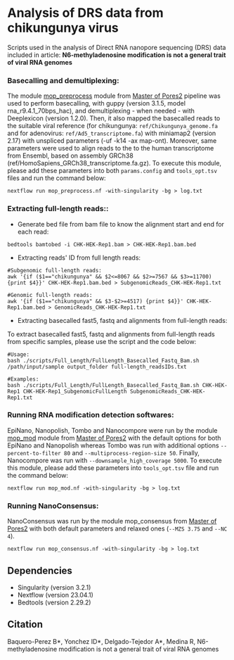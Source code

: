 # Analysis of DRS data from chikungunya virus
Scripts used in the analysis of Direct RNA nanopore sequencing (DRS) data included in article: **N6-methyladenosine modification is not a general trait of viral RNA genomes**

### Basecalling and demultiplexing:
The module [mop_preprocess](https://biocorecrg.github.io/master_of_pores/nanopreprocess.html) module from [Master of Pores2](https://github.com/biocorecrg/MOP2) pipeline was used to perform basecalling, with guppy (version 3.1.5, model rna_r9.4.1_70bps_hac), and demultiplexing - when needed - with Deeplexicon (version 1.2.0). Then, it also mapped the basecalled reads to the suitable viral reference (for chikungunya: `ref/Chikungunya_genome.fa` and for adenovirus: `ref/Ad5_transcriptome.fa`) with miniamap2 (version 2.17) with unspliced parameters (-uf -k14 -ax map-ont). Moreover, same parameters were used to align reads to the to the human transcriptome from Ensembl, based on assembly GRCh38 (ref/HomoSapiens_GRCh38_transcriptome.fa.gz). To execute this module, please add these parameters into both `params.config` and `tools_opt.tsv` files and run the command below: 

```
nextflow run mop_preprocess.nf -with-singularity -bg > log.txt
```

### Extracting full-length reads::
* Generate bed file from bam file to know the alignment start and end for each read:
```
bedtools bamtobed -i CHK-HEK-Rep1.bam > CHK-HEK-Rep1.bam.bed
```
* Extracting reads' ID from full length reads:
```
#Subgenomic full-length reads: 
awk '{if ($1=="chikungunya" && $2<=8067 && $2>=7567 && $3>=11700) {print $4}}' CHK-HEK-Rep1.bam.bed > SubgenomicReads_CHK-HEK-Rep1.txt
 
#Genomic full-length reads: 
awk '{if ($1=="chikungunya" && $3-$2>=4517) {print $4}}' CHK-HEK-Rep1.bam.bed > GenomicReads_CHK-HEK-Rep1.txt
```

* Extracting basecalled fast5, fastq and alignments from full-length reads:
  
To extract basecalled fast5, fastq and alignments from full-length reads from specific samples, please use the script and the code below: 
```
#Usage: 
bash ./scripts/Full_Length/FullLength_Basecalled_Fastq_Bam.sh /path/input/sample output_folder full-length_readsIDs.txt

#Examples:
bash ./scripts/Full_Length/FullLength_Basecalled_Fastq_Bam.sh CHK-HEK-Rep1 CHK-HEK-Rep1_SubgenomicFullLength SubgenomicReads_CHK-HEK-Rep1.txt 
```

### Running RNA modification detection softwares: 

EpiNano, Nanopolish, Tombo and Nanocompore were run by the module [mop_mod](https://biocorecrg.github.io/master_of_pores/nanomod.html) module from [Master of Pores2](https://github.com/biocorecrg/MOP2) with the default options for both EpiNano and Nanopolish whereas Tombo was run with additional options `--percent-to-filter 80` and `--multiprocess-region-size 50`. Finally, Nanocompore was run with `--downsample_high_coverage 5000`. To execute this module, please add these parameters into `tools_opt.tsv` file and run the command below: 

```
nextflow run mop_mod.nf -with-singularity -bg > log.txt
```

### Running NanoConsensus:

NanoConsensus was run by the module mop_consensus from [Master of Pores2](https://github.com/biocorecrg/MOP2) with both default parameters and relaxed ones (`--MZS 3.75` and `--NC 4`).

```
nextflow run mop_consensus.nf -with-singularity -bg > log.txt
```

## Dependencies
- Singularity (version 3.2.1)
- Nextflow (version 23.04.1)
- Bedtools (version 2.29.2)

## Citation

Baquero-Perez B*, Yonchez ID*, Delgado-Tejedor A*, Medina R,  N6-methyladenosine modification is not a general trait of viral RNA genomes

